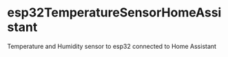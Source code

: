 # esp32TemperatureSensorHomeAssistant
Temperature and Humidity sensor to esp32 connected to Home Assistant
